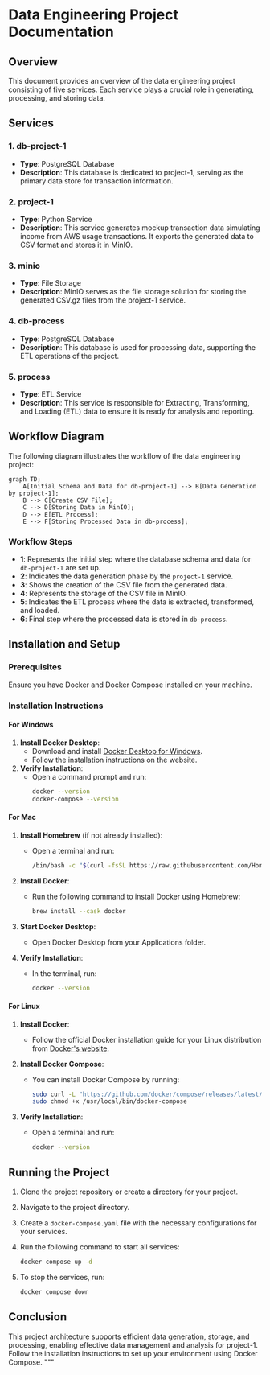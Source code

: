 # Data Engineering Project Documentation

## Overview

This document provides an overview of the data engineering project consisting of five services. Each service plays a crucial role in generating, processing, and storing data.

## Services

### 1. db-project-1

- **Type**: PostgreSQL Database
- **Description**: This database is dedicated to project-1, serving as the primary data store for transaction information.

### 2. project-1

- **Type**: Python Service
- **Description**: This service generates mockup transaction data simulating income from AWS usage transactions. It exports the generated data to CSV format and stores it in MinIO.

### 3. minio

- **Type**: File Storage
- **Description**: MinIO serves as the file storage solution for storing the generated CSV.gz files from the project-1 service.

### 4. db-process

- **Type**: PostgreSQL Database
- **Description**: This database is used for processing data, supporting the ETL operations of the project.

### 5. process

- **Type**: ETL Service
- **Description**: This service is responsible for Extracting, Transforming, and Loading (ETL) data to ensure it is ready for analysis and reporting.

## Workflow Diagram

The following diagram illustrates the workflow of the data engineering project:

```mermaid
graph TD;
    A[Initial Schema and Data for db-project-1] --> B[Data Generation by project-1];
    B --> C[Create CSV File];
    C --> D[Storing Data in MinIO];
    D --> E[ETL Process];
    E --> F[Storing Processed Data in db-process];
```

### Workflow Steps

- **1**: Represents the initial step where the database schema and data for `db-project-1` are set up.
- **2**: Indicates the data generation phase by the `project-1` service.
- **3**: Shows the creation of the CSV file from the generated data.
- **4**: Represents the storage of the CSV file in MinIO.
- **5**: Indicates the ETL process where the data is extracted, transformed, and loaded.
- **6**: Final step where the processed data is stored in `db-process`.

## Installation and Setup

### Prerequisites

Ensure you have Docker and Docker Compose installed on your machine.

### Installation Instructions

#### For Windows

1. **Install Docker Desktop**:
   - Download and install [Docker Desktop for Windows](https://www.docker.com/products/docker-desktop).
   - Follow the installation instructions on the website.
2. **Verify Installation**:
   - Open a command prompt and run:
     ```bash
     docker --version
     docker-compose --version
     ```

#### For Mac

1. **Install Homebrew** (if not already installed):

   - Open a terminal and run:
     ```bash
     /bin/bash -c "$(curl -fsSL https://raw.githubusercontent.com/Homebrew/install/HEAD/install.sh)"
     ```

2. **Install Docker**:

   - Run the following command to install Docker using Homebrew:
     ```bash
     brew install --cask docker
     ```

3. **Start Docker Desktop**:

   - Open Docker Desktop from your Applications folder.

4. **Verify Installation**:
   - In the terminal, run:
     ```bash
     docker --version
     ```

#### For Linux

1. **Install Docker**:
   - Follow the official Docker installation guide for your Linux distribution from [Docker's website](https://docs.docker.com/engine/install/).
2. **Install Docker Compose**:

   - You can install Docker Compose by running:
     ```bash
     sudo curl -L "https://github.com/docker/compose/releases/latest/download/docker-compose-$(uname -s)-$(uname -m)" -o /usr/local/bin/docker-compose
     sudo chmod +x /usr/local/bin/docker-compose
     ```

3. **Verify Installation**:
   - Open a terminal and run:
     ```bash
     docker --version
     ```

## Running the Project

1. Clone the project repository or create a directory for your project.
2. Navigate to the project directory.
3. Create a `docker-compose.yaml` file with the necessary configurations for your services.
4. Run the following command to start all services:

   ```bash
   docker compose up -d
   ```

5. To stop the services, run:
   ```bash
   docker compose down
   ```

## Conclusion

This project architecture supports efficient data generation, storage, and processing, enabling effective data management and analysis for project-1. Follow the installation instructions to set up your environment using Docker Compose.
"""
